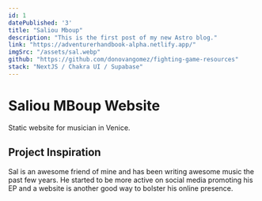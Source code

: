 ```yaml
---
id: 1
datePublished: '3'
title: "Saliou Mboup"
description: "This is the first post of my new Astro blog."
link: "https://adventurerhandbook-alpha.netlify.app/"
imgSrc: "/assets/sal.webp"
github: "https://github.com/donovangomez/fighting-game-resources"
stack: "NextJS / Chakra UI / Supabase"
---
```


# Saliou MBoup Website
Static website for musician in Venice.

## Project Inspiration
Sal is an awesome friend of mine and has been writing awesome music the past few years. He started to be more active on social media promoting his EP and a website is another good way to bolster his online presence.
